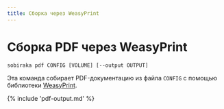 ```yaml
---
title: Сборка через WeasyPrint
---
```


# Сборка PDF через WeasyPrint

```
sobiraka pdf CONFIG [VOLUME] [--output OUTPUT]
```

Эта команда собирает PDF-документацию из файла `CONFIG` с помощью библиотеки [WeasyPrint](https://weasyprint.org/).

{% include 'pdf-output.md' %}
